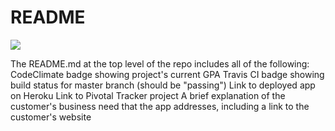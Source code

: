 # README

<a href="https://codeclimate.com/github/rails/rails"><img src="https://codeclimate.com/github/rails/rails/badges/gpa.svg" /></a>


The README.md at the top level of the repo includes all of the following:
CodeClimate badge showing project's current GPA
Travis CI badge showing build status for master branch (should be "passing")
Link to deployed app on Heroku
Link to Pivotal Tracker project
A brief explanation of the customer's business need that the app addresses, including a link to the customer's website
